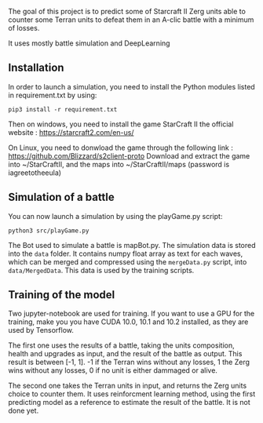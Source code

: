 The goal of this project is to predict some of Starcraft II Zerg units able to counter some Terran units to defeat them in an A-clic battle with a minimum of losses.

It uses mostly battle simulation and DeepLearning

## Installation

In order to launch a simulation, you need to install the Python modules listed in requirement.txt by using:

`pip3 install -r requirement.txt`

Then on windows, you need to install the game StarCraft II the official website : https://starcraft2.com/en-us/

On Linux, you need to donwload the game through the following link : https://github.com/Blizzard/s2client-proto
Download and extract the game into ~/StarCraftII, and the maps into ~/StarCraftII/maps (password is iagreetotheeula)

## Simulation of a battle

You can now launch a simulation by using the playGame.py script:

`python3 src/playGame.py`

The Bot used to simulate a battle is mapBot.py. The simulation data is stored into the `data` folder.
It contains numpy float array as text for each waves, which can be merged and compressed using the `mergeData.py` script, into `data/MergedData`.
This data is used by the training scripts.

## Training of the model

Two jupyter-notebook are used for training. If you want to use a GPU for the training, make you you have CUDA 10.0, 10.1 and 10.2 installed, as they are used by Tensorflow.

The first one uses the results of a battle, taking the units composition, health and upgrades as input, and the result of the battle as output.
This result is between [-1, 1]. -1 if the Terran wins without any losses, 1 the Zerg wins without any losses, 0 if no unit is either dammaged or alive.

The second one takes the Terran units in input, and returns the Zerg units choice to counter them.
It uses reinforcment learning method, using the first predicting model as a reference to estimate the result of the battle.
It is not done yet.
